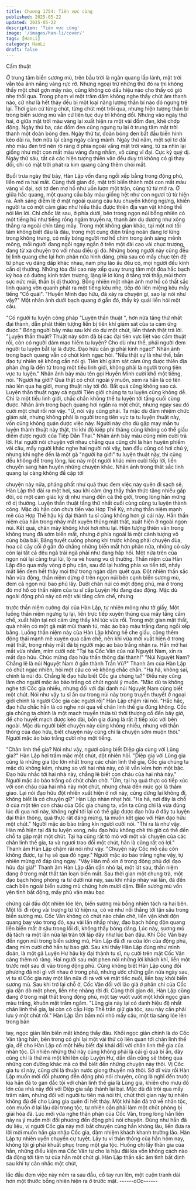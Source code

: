 ```yaml
---
title: Chương 1754: Tiên vực cùng
published: 2025-05-22
updated: 2025-05-22
description: 'Tiên vực cùng'
image: '/images/han-li/cover/'
tags: [HanLi]
category: HanLi
draft: false
---
```


Cấm thuật

Ở trung tâm biển sương mù, trên bầu trời là ngân quang lấp lánh,
mặt trời vẫn tỏa ánh nắng vàng rực rỡ.
Nhưng ngoại trừ những thứ đó ra thì không thấy một chút gợn
mây nào, cũng không có dấu hiệu nào cho thấy có gió nhẹ thổi
qua. Trong phạm vi một trăm dặm không nghe thấy chút âm thanh
nào, cứ như là hết thảy đều bị một loại năng lượng thần bí nào đó
ngưng trệ lại.
Thời gian cứ từng chút, từng chút một trôi qua, nhưng hiện tượng
thần bí trong biển sương mù vẫn cứ liên tục duy trì không đổi.
Nhưng vào ngày thứ hai, ở giữa mặt trời màu vàng lại xuất hiện
ra một vài đốm đen, khẽ chớp động.
Ngày thứ ba, các đốm đen cũng ngưng tụ lại ở trung tâm mặt trời
thành một đoàn bóng đen.
Ngày thứ tư, đoàn bóng đen bắt đầu biến hình kéo dài ra, hơn
nữa lại càng ngày càng mảnh.
Ngày thứ năm, một sợi tơ dài nhỏ màu đen trở nên rõ ràng ở phía
ngoài vầng mặt trời vàng, từ xa nhìn lại giống như một con mắt
màu vàng đang nhắm, vô cùng vĩ đại.
Cực kỳ quỷ dị.
Ngày thứ sáu, tất cả các hiện tượng thiên văn đều duy trì không
có gì thay đổi, chỉ có mặt trời phát ra kim quang càng thêm chói
mắt.

Buổi trưa ngày thứ bảy, Hàn Lập vốn đang ngồi xếp bằng trong
động phủ, liền mở ra hai mắt.
Cùng thời gian đó, mặt trời biến thành một con mắt màu vàng vĩ
đại, sợi tơ đen mơ hồ như uốn lượn một trận, cũng từ từ mở ra.
Ở giữa hắc quang, một quang cầu bảy màu giống hệt như con
ngươi từ từ hiện ra.
Ánh sáng diễm lệ ở mặt ngoài quang cầu lưu chuyển không
ngừng, khiến người ta có một cảm giác như hiểu thấu được thiên
địa vạn vật không thể nói lên lời.
Chỉ chốc lát sau, ở phía dưới, bên trong ngọn núi bỗng nhiên có
một tiếng hú như tiếng rồng ngâm truyền ra, thanh âm du dương
như xông thẳng ra ngoài chín tầng mây.
Trong một không gian khác, tại một nơi tối tăm không biết đâu là
đâu, trong một cung điện trắng noãn đang lơ lửng trong không
trung, có mấy bóng người mơ hồ chìm trong ánh sáng mênh
mông, mỗi người đang ngồi ngay ngắn ở trên một đài cao vài
chục trượng, đang từ xa chuyện trò với nhau điều gì đó.
Những bóng người này cũng đều bị linh quang che lại hơn phân
nửa hình dáng, phía sau có mấy chục tên đệ tử phục vụ dáng dấp
khác nhau, nam phụ lão ấu đều có, mọi người đều kính cẩn dị
thường.
Những tòa đài cao này xếp quay trung tâm một đóa hắc bạch kỳ
hoa có đường kính trăm trượng, lặng lẽ lơ lửng ở tầng trời
thấp,mùi thơm sực nức mũi, thần bị dị thường.
Bỗng nhiên một nhân ảnh mơ hồ có thất sắc linh quang vờn
quanh phát ra một tiếng kêu nhẹ, tiếp đó liên miệng kêu mấy tiếng
"Cổ quái".
"Huyền Minh đạo hữu, đã xảy ra chuyện gì, sao lại nói như vậy?"
Một nhân ảnh dưới bạch quang ở gần đó, thấy kỳ quái liền hỏi
một câu.

"Có người tu luyện công pháp "Luyện thần thuật ", hơn nữa tầng
thứ nhất đại thành, dẫn phát thiên tượng liền bị tiên khí giám sát
của ta cảm ứng được." Bóng người bảy màu sau khi do dự một
chút, liền thành thật trả lời.
"Luyện thần thuật? Thuật này sớm đã bị các đại tiên vực liệt vào
cấm thuật rồi, còn có người dám mạo hiểm tu luyện? Cho dù như
thế, phái người đem người tu luyện bắt lại là được. Đạo hữu cần
gì phải kinh ngạc!" Nhân ảnh trong bạch quang vẫn có chút kinh
ngạc hỏi.
"Nếu thật sự là như thế, bần đạo tự nhiên sẽ không cần nói gì.
Tiên khí giám sát cảm ứng được thiên địa phản ứng là đến từ
trong một tiểu linh giới, không phải là người trong tiên vực tu
luyện." Nhân ảnh bảy màu tên gọi Huyền Minh cười khổ một
tiếng, nói.
"Người hạ giới? Quả thật có chút ngoài ý muốn, xem ra hẳn là có
tên nào lén qua hạ giới, mang thuật này tới đó. Bất quá cũng
không sao cả. Luyện thần thuật ngay cả người Tiên giới chúng ta
tu luyện cũng không dễ. Chỉ là một tiểu linh giới, chắc chắn không
thể tu luyện tới tầng cuối cùng được. Nhân ảnh trong bạch quang
hơi ngẩn ra một chút, nhưng ngay sau đó cười một chút rồi nói
vậy.
"Ừ, nói vậy cũng phải. Ta mặc dù đảm nhiệm chức giám sát,
nhưng không phải là người trong tiên vực ta tu luyện thuật này,
vốn cũng không quản được việc này. Người này cho dù gặp may
mắn tu luyện thành thuật này thật, thì khi độ kiếp phi thăng cũng
không có thể giấu diếm được người của Tiếp Dẫn Thai." Nhân
ảnh bảy màu cũng mỉm cười trả lời.
Hai người nói chuyện với nhau chẳng qua cũng chỉ là hàn huyên
phiếm vài câu, mấy người khác nghe hai người nói vậy, ban đầu
cũng có hơi chú ý, nhưng khi nghe đến là một gã "người hạ giới"
tu luyện thuật này, thì cũng đều không để trong lòng, lúc này một
người khác mỉm cười tiếp lời, liền chuyển sang hàn huyên những
chuyện khác.
Nhân ảnh trong thất sắc linh quang lại càng không đề cập tới

chuyện này nữa, phảng phất như quả thực đem việc này quên đi
sạch sẽ.
Hàn Lập thở dài ra một hơi, sau khi cảm ứng thấy thần thức tăng
nhiều gấp đôi, có một cảm giác kỳ dị như mang đến cả thế giới,
trong lòng hắn mừng rỡ dị thường.
Luyện thần thuật tầng thứ nhất cuối cùng cũng tu luyện thành
công.
Mặc dù hắn còn chưa tiến vào Hợp Thể Kỳ, nhưng thần niệm
mạnh mẽ của Hợp Thể hậu kỳ đại thành tu sĩ cũng không hơn gì
cái này.
Hắn thần niệm của hắn trong nháy mắt xuyên thủng mật thất, xuất
hiện ở ngoài ngọn núi.
Kết quả, chân mày không khỏi hơi nhíu lại.
Hiện tượng thiên văn trong không trung đã sớm biến mất, nhưng
ở phía ngoài là một cảnh tượng vô cùng bừa bãi.
Băng tuyết cuồng phong khi trước không phải chuyện đùa, hoa cỏ
cây cối ở gần đó chẳng những biến mất hơn phân nửa, những cỏ
cây còn lại tất cả đều ngã trái ngã phải như đang hấp hối.
Một nửa trên của ngọn núi lại càng trụi lủi, lộ ra vẻ hoang vu dị
thường.
Thần niệm của Hàn Lập đảo qua mấy vòng ở phụ cận, sau đó lại
hướng phía xa tiến tới, nháy mắt liền đem hết thảy mọi thứ trong
ngàn dặm quét qua.
Đột nhiên thần sắc hắn vừa động, thần niệm dừng ở trên ngọn núi
bên cạnh biển sương mù, đem cả ngọn núi bao phủ lấy.
Dưới chân núi có một động phủ, mà ở trong đó mơ hồ có thần
niệm của tu sĩ cấp Luyện Hư đang dao động.
Mặc dù ngoài động phủ này có một vài tầng cấm chế, nhưng

trước thần niệm cường đại của Hàn Lập, tự nhiên mỏng như tờ
giấy.
Một luồng thần niệm ngưng tụ lại, liền trực tiếp xuyên thủng qua
mấy tầng cấm chế, xuất hiện tại nơi cảm ứng thấy khí tức vừa rồi.
Trong một gian mật thất, quả nhiên có một gã mặt mũi thanh tú,
mặc áo bào màu trắng đang ngồi xếp bằng.
Luồng thần niệm này của Hàn Lập không hề che giấu, cộng thêm
động thái mạnh mẽ xuyên qua cấm chế, nên khi vừa mới xuất
hiện ở trong mật thất, trong nháy mắt đã bị người mặc áo bào
trắng nhận ra.
Hắn mở hai mắt vừa nhắm, mỉm cười nói:
"Tại hạ Cốc Vân của núi Nguyệt Nam, xin ra mắt đạo hữu. Chúc
mừng đạo hữu thần thông đại thành!"
"Núi Nguyệt Nam? Chẳng lẽ là núi Nguyệt Nam ở gần thành Trần
Vũ?" Thanh âm của Hàn Lập có chút ngạc nhiên, hỏi một câu có
vẻ không chắc chắn.
"Ha hả, không sai, chính là núi đó. Chẳng lẽ đạo hữu biết Cốc gia
chúng ta?" Điều này cũng làm cho người mặc áo bào trắng có
chút ngoài ý muốn.
"Mặc dù ta không nghe tới Cốc gia nhiều, nhưng đối với đại danh
núi Nguyệt Nam cũng biết một chút. Nói như vậy tu sĩ ẩn cư trong
núi này trong truyền thuyết ở ngoại giới chính là người Cốc gia
các ngươi rồi" Hàn Lập chậm rãi nói.
"Hắc hắc, đạo hữu chắc hẳn là có nghe nói qua về chân linh thế
gia đúng không. Cốc gia chúng ta chính là một mạch truyền thừa
từ thời thượng cổ đến bây giờ, để cho huyết mạch được kéo dài,
bổn gia đúng là rất ít tiếp xúc với bên ngoài. Mặc dù người biết
chuyện này cũng không nhiều, nhưng với thần thông của đạo
hữu, biết chuyện này cũng chỉ là chuyện sớm muộn thôi." Người
mặc áo bào trắng cười nhẹ một tiếng.

"Chân linh thế gia? Nói như vậy, ngươi cũng biết Diệp gia cùng
với Lũng gia?" Hàn Lập hơi trầm mặc một chút, đột nhiên hỏi.
"Diệp gia với Lũng gia cũng là những gia tộc lớn nhất trong các
chân linh thế gia, Cốc gia chúng ta mặc dù không kém, nhưng so
với hai nhà này, có lẽ vẫn kém hơn một bậc. Đạo hữu nhắc tới hai
nhà này, chẳng lẽ biết con cháu của hai nhà này." Người mặc áo
bào trắng có chút chần chờ.
"Ừm, tại hạ quả thực có tiếp xúc với con cháu của hai nhà này
một chút, nhưng chưa đến mức gọi là thâm giao. Lại nói đạo hữu
đột nhiên xuất hiện ở nơi này, cũng dừng lại không đi, không biết
là có chuyện gì?" Hàn Lập nhàn nhạt hỏi.
"Ha hả, nơi đây là chỗ ở của một tên con cháu của Cốc gia chúng
ta, vốn ta cũng chỉ là vừa đúng lúc đi qua nơi này, không nghĩ tới
lại có thể gặp được đạo hữu ở đây tu luyện đại thần thông, quả
thực rất đáng mừng, ta muốn kết giao với Hàn đạo hữu một chút."
Người mặc áo bào trắng kín người cười nói.
"Thì ra là như vậy. Hàn mỗ hiện tại đã tu luyện xong, nếu đạo hữu
không chê thì giờ có thể đến chỗ ta gặp mặt một chút. Tại hạ
cũng rất tò mò với một vài chuyện của các chân linh thế gia, ta và
ngươi trao đổi một chút, hẳn là cũng rất có lợi." Thanh âm Hàn
Lập chậm rãi nói như vậy.
"Chuyện này Cốc mỗ cầu còn không được, tại hạ sẽ qua đó
ngay." Người mặc áo bào trắng nghe vậy, tự nhiên mừng rỡ đáp
ứng ngay.
"Vậy Hàn mỗ xin ở trong động phủ đợi đạo hữu đại giá!"
Thanh âm Hàn Lập dần dần nhỏ lại, một lát sau, thần niệm đang
ở trong mật thất tán loạn biến mất.
Sau thời gian một chung trà, một đạo bạch hồng phóng ra từ dưới
núi này, sau khi nhấp nháy vài lần, đã đến cách bên ngoài biển
sương mù chừng hơn mười dặm.
Biển sương mù vốn yên tĩnh bất động, mấy phù văn màu bạc

chừng cái đấu đột nhiên lóe lên, biển sương mù bỗng nhiên tách
ra hai bên.
Một lối đi rộng vài trượng từ từ hiện ra, có vẻ như nối thẳng tới tận
sâu trong biển sương mù.
Cốc Vân không có chút nào chần chờ, liền vận khởi độn quang
bay vào trong đó, sau vài lần nhấp nháy, đạo bạch hồng độn
quang liền biến mất ở sâu trong lối đi, không thấy bóng dáng.
Lúc này, sương mù đã tách ra một lần nữa lại tràn tới lấp đầy như
lúc ban đầu.
Khi Cốc Vân bay đến ngọn núi trong biển sương mù, Hàn Lập đã
đi ra cửa lớn của động phủ, đang mỉm cười chờ hắn tự bao giờ.
Sau khi thấy Hàn Lập đúng như mình đoán, là một gã Luyện Hư
hậu kỳ đại thành tu sĩ, nụ cười trên mặt Cốc Vân càng thêm rõ
ràng.
Hai người sau một phen nói những lời khách khí, liền một trước
một sau đi vào trong động phủ.
Cũng không biết Hàn Lập cùng đối phương đã nói gì với nhau ở
trong phủ, nhưng ước chừng gần nửa ngày sau, vị tu sĩ Cốc gia
này một lần nữa đi ra với vẻ mặt tiếc nuối, liền bay khỏi biển
sương mù.
Sau khi trở lại chỗ ở, Cốc Vân đối với lão giả ở phân chi của Cốc
gia dặn dò một phen, liền nhẹ nhàng rời đi.
Cùng thời gian đó, Hàn Lập cũng đang ở trong mật thất trong
động phủ, một tay vuốt vuốt một khối ngọc giản màu trắng, khuôn
mặt trầm ngâm.
"Lũng gia này lại có danh hiệu đệ nhất chân linh thế gia, lại còn có
cấp Hợp Thể trấn giữ gia tộc, sau này cần phải lưu ý một chút
rồi."
Hàn Lập lẩm bẩm nói nhỏ mấy câu, một tia sáng lóe lên trong bàn

tay, ngọc giản liền biến mất không thấy đâu.
Khối ngọc giản chính là do Cốc Vân tặng hắn, bên trong có ghi lại
một vài thứ có liên quan tới chân linh thế gia, để cho Hàn Lập có
một hiểu biết đại khái đối với chân linh thế gia của nhân tộc.
Dĩ nhiên những thứ này cũng không phải là cái gì quá bí ẩn, đây
cũng chỉ là thứ mà một khi lên cấp Luyện Hư, dần dần cũng sẽ
thông qua những con đường khác mà có thể biết đến những
chuyện này thôi.
Vị Cốc gia tu sĩ này, cũng chỉ là thuận nước giong thuyền mà thôi.
Sở dĩ vừa rồi Hàn Lập muốn mời đối phương đến động phủ nói
chuyện, cũng là nghĩ đến trước kia hắn đã to gan đắc tội với chân
linh thế gia là Lũng gia, khiến cho mưu đồ lớn của nhà này đối với
Diệp gia sắp thành lại bại.
Mặc dù đã trôi qua mấy trăm năm, nhưng đối với người tu tiên mà
nói thì, chút thời gian này tự nhiên không đủ để cho Lũng gia
quên đi hết thảy.
Một khi hắn đã trở về nhân tộc, còn muốn ở lại lâu dài trong tộc,
tự nhiên cần phải làm một chút phòng bị giải hòa đã.
Lúc mới vừa nghe thân phận của Cốc Vân, trong lòng hắn liền
nảy ra ý muốn mời đối phương đến động phủ nói chuyện.
Đúng như hắn đã dự liệu, vị người Cốc gia này mới bắt chuyện
cùng hắn không lâu, liền đưa ra lời mời muốn hắn gia nhập Cốc
gia, đảm nhiệm khách khanh trưởng lão.
Hàn Lập tự nhiên uyển chuyển cự tuyệt.
Lấy tu vi thần thông của hắn hôm nay, không tội gì phải khuất
phục trong một gia tộc. Huống chi lấy thân gia của hắn, những
điều kiện mà Cốc Vân tự cho là hậu đãi kia vốn không cách nào
đả động tới tâm tư của hắn một chút gì.
Hàn Lập thần sắc âm tình bất định sau khi tự cân nhắc một chút,

lắc đầu đem việc này ném ra sau đầu, cổ tay run lên, một cuộn
tranh dài hơn một thước bỗng nhiên hiện ra ở trước mặt.
------oOo------
